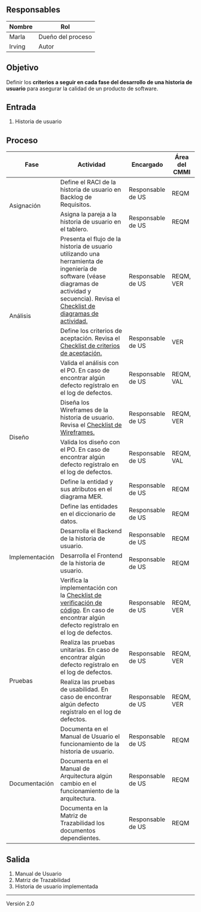 ## Responsables
| Nombre | Rol               |
| ------ | ----------------- |
| Marla  | Dueño del proceso |
| Irving |   Autor           |

## Objetivo
Definir los **criterios a seguir en cada fase del desarrollo de una historia de usuario** para asegurar la calidad de un producto de software.

## Entrada
1. Historia de usuario
## Proceso
<table>
  <thead>
    <tr>
      <th>Fase</th>
      <th>Actividad</th>
      <th>Encargado</th>
      <th>Área del CMMI</th>
    </tr>
  </thead>
  <tbody>
    <tr>
         <td rowspan="2">Asignación</td>
         <td>Define el RACI de la historia de usuario en Backlog de Requisitos.</td>
         <td>Responsable de US</td>
         <td>REQM</td>
    </tr>
    <tr>
         <td>Asigna la pareja a la historia de usuario en el tablero.</td>
         <td>Responsable de US</td>
         <td>REQM</td>
    </tr>
    <tr>
      <td rowspan="3">Análisis</td>
        <td>Presenta el flujo de la historia de usuario utilizando una herramienta de ingeniería de software (véase diagramas de actividad y secuencia). Revisa el  <a href="https://docs.google.com/spreadsheets/d/1N_Co0-Jj21QWI_XME_h3kM-z37MwIO99N-ZEVFEKSSk/edit?usp=sharing">Checklist de diagramas de actividad.</a></td>
        <td>Responsable de US</td>
         <td>REQM, VER</td>
    </tr>
        <tr>
        <td>Define los criterios de aceptación. Revisa el <a href="https://docs.google.com/spreadsheets/d/1N_Co0-Jj21QWI_XME_h3kM-z37MwIO99N-ZEVFEKSSk/edit?usp=sharing">Checklist de criterios de aceptación.</a></td>
         <td>Responsable de US</td>
         <td>VER</td>
     </tr>
    <tr>
         <td>Valida el análisis con el PO. En caso de encontrar algún defecto regístralo en el log de defectos.</td>
         <td>Responsable de US</td>
         <td>REQM, VAL</td>
    </tr>
     <tr>
         <td rowspan="2">Diseño</td>
         <td>Diseña los Wireframes de la historia de usuario. Revisa el <a href="https://docs.google.com/spreadsheets/d/1N_Co0-Jj21QWI_XME_h3kM-z37MwIO99N-ZEVFEKSSk/edit?usp=sharing">Checklist de Wireframes.</a></td>
         <td>Responsable de US</td>
         <td>REQM, VER</td>
    </tr>
    <tr>
         <td>Valida los diseño con el PO.  En caso de encontrar algún defecto regístralo en el log de defectos.</td>
         <td>Responsable de US</td>
         <td>REQM, VAL</td>
    </tr>
    <tr>
         <td rowspan="5">Implementación</td>
         <td>Define la entidad y sus atributos en el diagrama MER.</td>
         <td>Responsable de US</td>
         <td>REQM</td>
    </tr>
    <tr>
         <td>Define las entidades en el diccionario de datos.</td>
         <td>Responsable de US</td>
         <td>REQM</td>
    </tr>
    <tr>
         <td>Desarrolla el Backend de la historia de usuario.</td>
         <td>Responsable de US</td>
         <td>REQM</td>
    </tr>
    <tr>
         <td>Desarrolla el Frontend de la historia de usuario.</td>
                  <td>Responsable de US</td>
         <td>REQM</td>
    </tr>
        <tr>
         <td>Verifica la implementación con la <a href="https://docs.google.com/spreadsheets/d/1q-SjC4gj9X4_DL2qxXfhUKVq4J5odkJlyza0gS9D0AE/edit#gid=1461386475">Checklist de verificación de código</a>. En caso de encontrar algún defecto regístralo en el log de defectos.</td>
                  <td>Responsable de US</td>
         <td>REQM, VER</td>
    </tr>
    <tr>
         <td rowspan="2">Pruebas</td>
         <td>Realiza las pruebas unitarias. En caso de encontrar algún defecto regístralo en el log de defectos.</td>
         <td>Responsable de US</td>
         <td>REQM, VER</td>
    </tr>
    <tr>
         <td>Realiza las pruebas de usabilidad. En caso de encontrar algún defecto regístralo en el log de defectos.</td>
         <td>Responsable de US</td>
         <td>REQM, VER</td>
    </tr>
    <tr>
         <td rowspan="3">Documentación</td>
         <td>Documenta en el Manual de Usuario el funcionamiento de la historia de usuario.</td>
         <td>Responsable de US</td>
         <td>REQM</td>
    </tr>
    <tr>
         <td>Documenta en el Manual de Arquitectura algún cambio en el funcionamiento de la arquitectura.</td>
         <td>Responsable de US</td>
         <td>REQM</td>
    </tr>
        <tr>
         <td>Documenta en la Matriz de Trazabilidad los documentos dependientes.</td>
         <td>Responsable de US</td>
         <td>REQM</td>
    </tr>
  </tbody>
</table>

## Salida
1. Manual de Usuario
2. Matriz de Trazabilidad
3. Historia de usuario implementada

***

Versión 2.0

